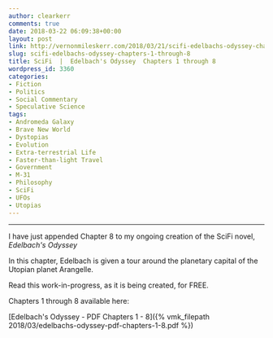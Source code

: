 ```yaml
---
author: clearkerr
comments: true
date: 2018-03-22 06:09:38+00:00
layout: post
link: http://vernonmileskerr.com/2018/03/21/scifi-edelbachs-odyssey-chapters-1-through-8/
slug: scifi-edelbachs-odyssey-chapters-1-through-8
title: SciFi  |  Edelbach's Odyssey  Chapters 1 through 8
wordpress_id: 3360
categories:
- Fiction
- Politics
- Social Commentary
- Speculative Science
tags:
- Andromeda Galaxy
- Brave New World
- Dystopias
- Evolution
- Extra-terrestrial Life
- Faster-than-light Travel
- Government
- M-31
- Philosophy
- SciFi
- UFOs
- Utopias
---
```


* * *



I have just appended Chapter 8 to my ongoing creation of the SciFi novel, _Edelbach's Odyssey_

In this chapter, Edelbach is given a tour around the planetary capital of the Utopian planet Arangelle.

Read this work-in-progress, as it is being created, for FREE.

Chapters 1 through 8 available here:

[Edelbach's Odyssey - PDF Chapters 1 - 8]({% vmk_filepath 2018/03/edelbachs-odyssey-pdf-chapters-1-8.pdf %})
